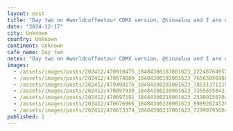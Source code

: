 ```yaml
---
layout: post
title: "Day two on #worldcoffeetour CDMX version, @tinaaluu and I are on the struggle bus today, some combination of altitude, air quality, and mezcal. The city has they extremely lovely boulevards which made"
date: "2024-12-17"
city: Unknown
country: Unknown
continent: Unknown
cafe_name: Day two
notes: "Day two on #worldcoffeetour CDMX version, @tinaaluu and I are on the struggle bus today, some combination of altitude, air quality, and mezcal. The city has they extremely lovely boulevards which made for a nice walk this morning."
images: 
  - /assets/images/posts/202412/470910475_18484300183001623_2224076495230136952_n_17872327020165702.jpg
  - /assets/images/posts/202412/470674000_18484300192001623_7656588048094846124_n_18055408513782626.jpg
  - /assets/images/posts/202412/470490176_18484300201001623_7853137111984568953_n_18052418536999770.jpg
  - /assets/images/posts/202412/470897930_18484300210001623_7355555842303508293_n_18471860167006832.jpg
  - /assets/images/posts/202412/470697191_18484300219001623_2599015070496774449_n_18053591791992584.jpg
  - /assets/images/posts/202412/470676966_18484300228001623_8989282412636206209_n_17923466168903766.jpg
  - /assets/images/posts/202412/470673374_18484300237001623_7299079566406493765_n_18388103665098304.jpg
published: 1
---
```

